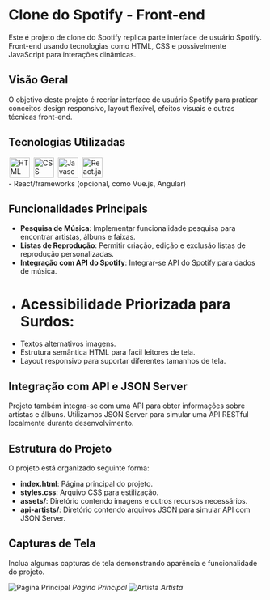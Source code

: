 # Clone do Spotify - Front-end

Este é projeto de clone do Spotify replica parte interface de usuário Spotify. Front-end usando tecnologias como HTML, CSS e possivelmente JavaScript para interações dinâmicas.

## Visão Geral

O objetivo deste projeto é recriar interface de usuário  Spotify para praticar conceitos design responsivo, layout flexível, efeitos visuais e outras técnicas front-end.

## Tecnologias Utilizadas

<div display-flex>
  <img src="https://cdn-icons-png.flaticon.com/128/174/174854.png" title="HTML" width="40" height="40" hspace="2px">
  <img src="https://cdn-icons-png.flaticon.com/128/732/732190.png" title="CSS" width="40" height="40" hspace="2px">
  <img src="https://cdn-icons-png.flaticon.com/128/5968/5968292.png" title="Javascrpit" width="40" height="40" hspace="2px">
  <img src="https://github.com/Igormachado90/Spotify_Imersao_Alura/assets/117872151/53b03222-b184-4468-be44-b932d39a4155" title="React.ja" width="40" height="40" hspace="2px">
</div>
- React/frameworks (opcional, como Vue.js, Angular)

## Funcionalidades Principais

- **Pesquisa de Música**: Implementar funcionalidade pesquisa para encontrar artistas, álbuns e faixas.
- **Listas de Reprodução**: Permitir criação, edição e exclusão listas de reprodução personalizadas.
- **Integração com API do Spotify**: Integrar-se API do Spotify para dados de música.
- # Acessibilidade Priorizada para Surdos:
- Textos alternativos imagens.
- Estrutura semântica HTML para facil leitores de tela.
- Layout responsivo para suportar diferentes tamanhos de tela.

## Integração com API e JSON Server

Projeto também integra-se com uma API para obter informações sobre artistas e álbuns. Utilizamos JSON Server para simular uma API RESTful localmente durante desenvolvimento.

## Estrutura do Projeto

O projeto está organizado seguinte forma:

- **index.html**: Página principal do projeto.
- **styles.css**: Arquivo CSS para estilização.
- **assets/**: Diretório contendo imagens e outros recursos necessários.
- **api-artists/**: Diretório contendo arquivos JSON para simular API com JSON Server.

## Capturas de Tela

Inclua algumas capturas de tela demonstrando aparência e funcionalidade do projeto.

![Página Principal](https://github.com/Igormachado90/Spotify_Imersao_Alura/assets/117872151/2bead832-4fa0-4efa-9b7f-a2b4ecf89f57)
*Página Principal*
![Artista](https://github.com/Igormachado90/Spotify_Imersao_Alura/assets/117872151/a56c6109-fbce-48d5-8d51-4155adb90322)
*Artista*
